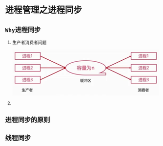 # 进程管理之进程同步

## `Why`进程同步

1. 生产者消费者问题

   ![image-20200501120954223](upload/image-20200501120954223.png)

2. 

## 进程同步的原则

## 线程同步